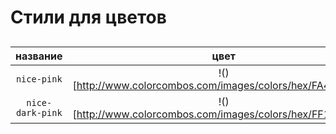 # Стили для цветов

## 

|     название     |                            цвет                             |
|:----------------:|:------------------------------------------------------------:|
| `nice-pink`      | !()[http://www.colorcombos.com/images/colors/hex/FA4D73.png] |
| `nice-dark-pink` | !()[http://www.colorcombos.com/images/colors/hex/FF14D7.png] |

